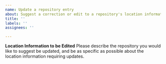 ```yaml
---
name: Update a repository entry
about: Suggest a correction or edit to a repository's location information.
title: ''
labels: ''
assignees: ''

---
```


**Location Information to be Edited**
Please describe the repository you would like to suggest be updated, and be as specific as possible about the location information requiring updates.
